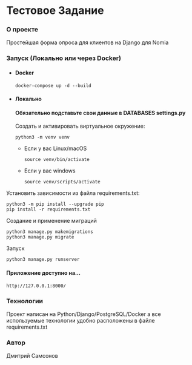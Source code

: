 
# Тестовое Задание


### О проекте

Простейшая форма опроса для клиентов на Django для Nomia



### Запуск (Локально или через Docker)

* #### Docker
    ```
    docker-compose up -d --build
    ```

* #### Локально

    #### Обязательно подставьте свои данные в DATABASES settings.py

    Cоздать и активировать виртуальное окружение:

    ```
    python3 -m venv venv
    ```

    * Если у вас Linux/macOS

        ```
        source venv/bin/activate
        ```

    * Если у вас windows

        ```
        source venv/scripts/activate
        ```


Установить зависимости из файла requirements.txt:


  ```
  python3 -m pip install --upgrade pip
  pip install -r requirements.txt
  ```
Создание и применение миграций

  ```
  python3 manage.py makemigrations
  python3 manage.py migrate
  ```

Запуск
  ```
  python3 manage.py runserver
  ```

#### Приложение доступно на...
    
    http://127.0.0.1:8000/
 


### Технологии
Проект написан на Python/Django/PostgreSQL/Docker а все используемые технологии удобно расположены в файле requirements.txt

### Автор
Дмитрий Самсонов
